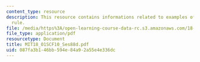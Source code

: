 ```yaml
---
content_type: resource
description: This resource contains informations related to examples of l'hospital's
  rule.
file: /media/https%3A/open-learning-course-data-rc.s3.amazonaws.com/18-01sc-single-variable-calculus-fall-2010/087fa3b146bb594e84a92a55e4e336dc_MIT18_01SCF10_Ses88d.pdf
file_type: application/pdf
resourcetype: Document
title: MIT18_01SCF10_Ses88d.pdf
uid: 087fa3b1-46bb-594e-84a9-2a55e4e336dc
---
```

